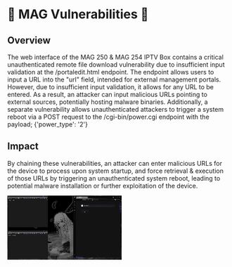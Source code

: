 # 🎀 MAG Vulnerabilities 🎀
## Overview
The web interface of the MAG 250 & MAG 254 IPTV Box contains a critical unauthenticated remote file download vulnerability due to insufficient input validation at the /portaledit.html endpoint. The endpoint allows users to input a URL into the "url" field, intended for external management portals. However, due to insufficient input validation, it allows for any URL to be entered. As a result, an attacker can input malicious URLs pointing to external sources, potentially hosting malware binaries. Additionally, a separate vulnerability allows unauthenticated attackers to trigger a system reboot via a POST request to the /cgi-bin/power.cgi endpoint with the payload;
{'power_type': '2'}
## Impact
By chaining these vulnerabilities, an attacker can enter malicious URLs for the device to process upon system startup, and force retrieval & execution of those URLs by triggering an unauthenticated system reboot, leading to potential malware installation or further exploitation of the device.

![concept.gif](https://raw.githubusercontent.com/bloodbile/MAG-Vulnerabilities/refs/heads/main/concept.gif)
